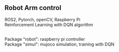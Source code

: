 ## Robot Arm control

ROS2, Pytorch, openCV, Raspberry Pi <br/>
Reinforcement Learning with DQN algorithm <br/><br/>

Package "robot": raspberry pi controller <br/>
Package "simul": mujoco simulation, training with DQN
